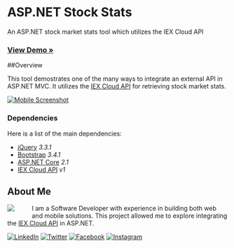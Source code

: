 # ASP.NET Stock Stats

An ASP.NET stock market stats tool which utilizes the IEX Cloud API

### [View Demo &raquo;](http://www.edrodriguez.com/stocks/)

##Overview

This tool demostrates one of the many ways to integrate an external API in ASP.NET MVC. It utilizes the [IEX Cloud API](https://iexcloud.io/docs/api/#key-stats) for retrieving stock market stats.

[![Mobile Screenshot](http://www.edrodriguez.com/stocks/img/readme/screenshot-md.png)](http://www.edrodriguez.com/stocks/)

### Dependencies

Here is a list of the main dependencies:

* [jQuery](https://api.jquery.com/) *3.3.1*
* [Bootstrap](http://bootstrapdocs.com/v3.3.6/docs/) *3.4.1*
* [ASP.NET Core](https://github.com/aspnet/AspNetCore) *2.1*
* [IEX Cloud API](https://iexcloud.io/docs/api/#key-stats) *v1*

## About Me
<a href="http://www.edrodriguez.com/"><img src="http://www.edrodriguez.com/img/icons/ed.png" align="left" style="margin:0px 40px 10px 0px" /></a>
I am a Software Developer with experience in building both web and mobile solutions. This project allowed me to explore integrating the [IEX Cloud API](https://iexcloud.io/docs/api/#key-stats) in ASP.NET.

[![LinkedIn](http://www.edrodriguez.com/img/icons/linkedin.gif)](https://www.linkedin.com/in/edhome)
[![Twitter](http://www.edrodriguez.com/img/icons/twitter.gif)](https://twitter.com/edwinrodriguez)
[![Facebook](http://www.edrodriguez.com/img/icons/facebook.gif)](https://www.facebook.com/ed.home)
[![Instagram](http://www.edrodriguez.com/img/icons/instagram.gif)](https://www.instagram.com/rockrockinit/)

<br />
<br />
